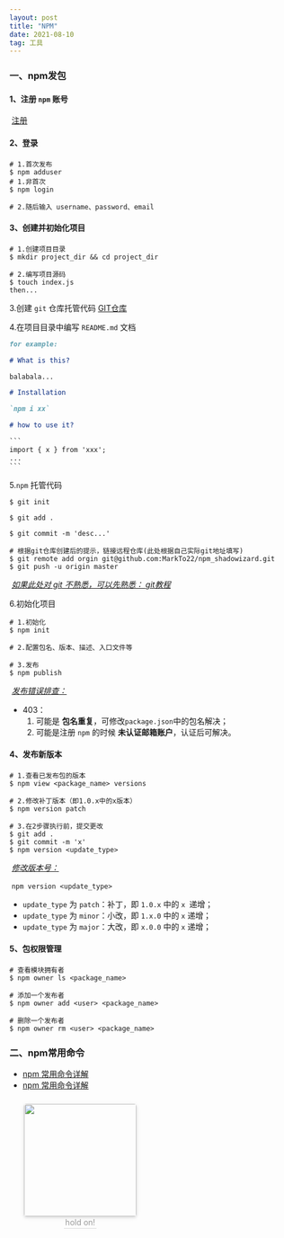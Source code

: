 ```yaml
---
layout: post
title: "NPM"
date: 2021-08-10  
tag: 工具
---
```


### 一、npm发包

#### 	1、注册 `npm` 账号
​		<a href="https://www.npmjs.com/signup" target="_blank">注册</a>

#### 	2、登录

```shell
# 1.首次发布
$ npm adduser
# 1.非首次
$ npm login

# 2.随后输入 username、password、email
```

#### 3、创建并初始化项目

```shell
# 1.创建项目目录
$ mkdir project_dir && cd project_dir

# 2.编写项目源码
$ touch index.js
then...
```

3.创建 `git` 仓库托管代码
	<a href="https://github.com/new" target="_blank">GIT仓库</a>

4.在项目目录中编写 `README.md` 文档

```markdown
for example:

# What is this?

balabala...

# Installation

`npm i xx`

# how to use it?

​```
import { x } from 'xxx';
...
​```
```

5.`npm` 托管代码

```shell
$ git init

$ git add .

$ git commit -m 'desc...'

# 根据git仓库创建后的提示，链接远程仓库(此处根据自己实际git地址填写)
$ git remote add orgin git@github.com:MarkTo22/npm_shadowizard.git
$ git push -u origin master
```

​	*<u>如果此处对 git 不熟悉，可以先熟悉： [git教程](https://markto22.github.io/2018/07/GitTutorial/)</u>*

6.初始化项目

```shell
# 1.初始化
$ npm init

# 2.配置包名、版本、描述、入口文件等

# 3.发布
$ npm publish
```

​	*<u>发布错误排查：</u>*

- 403：
  1. 可能是 **包名重复**，可修改`package.json`中的包名解决；
  2. 可能是注册 `npm` 的时候 **未认证邮箱账户**，认证后可解决。

#### 4、发布新版本

```shell
# 1.查看已发布包的版本
$ npm view <package_name> versions

# 2.修改补丁版本（即1.0.x中的x版本）
$ npm version patch

# 3.在2步骤执行前，提交更改
$ git add .
$ git commit -m 'x'
$ npm version <update_type>
```

​	*<u>修改版本号：</u>*

​	`npm version <update_type>`

- `update_type` 为 `patch`：补丁，即 `1.0.x` 中的 `x `递增；
- `update_type` 为 `minor`：小改，即 `1.x.0` 中的 `x` 递增；
- `update_type` 为 `major`：大改，即 `x.0.0` 中的 `x` 递增；

#### 5、包权限管理

```shell
# 查看模块拥有者
$ npm owner ls <package_name>

# 添加一个发布者
$ npm owner add <user> <package_name>

# 删除一个发布者
$ npm owner rm <user> <package_name>
```

### 二、npm常用命令

- <a href="https://www.cnblogs.com/PeunZhang/p/5553574.html" target="_blank">npm 常用命令详解</a>
- <a href="https://www.cnblogs.com/itlkNote/p/6830682.html" target="_blank">npm 常用命令详解</a>

<center style="float:left;width: 50%;height: 200px;margin: 10px 0;">
    <img style="border-radius: 0.3125em;
    box-shadow: 0 2px 4px 0 rgba(34,36,38,.12),0 2px 10px 0 rgba(34,36,38,.08);" 
    src="https://uploadfile.huiyi8.com/2015/0105/20150105111056434.gif" width="200px">
    <br>
    <div style="color:orange; border-bottom: 1px solid #d9d9d9;
    display: inline-block;
    color: #999;
    padding: 2px;">hold on!</div>
</center>



